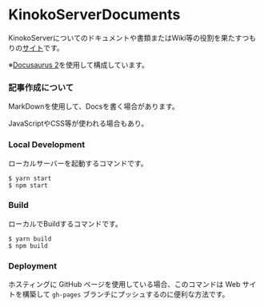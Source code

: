 # KinokoServerDocuments

KinokoServerについてのドキュメントや書類またはWiki等の役割を果たすつもりの[サイト](https://kinokoserver.github.io/documents/)です。

※[Docusaurus 2](https://docusaurus.io/)を使用して構成しています。

### 記事作成について

MarkDownを使用して、Docsを書く場合があります。

JavaScriptやCSS等が使われる場合もあり。

### Local Development

ローカルサーバーを起動するコマンドです。

```
$ yarn start
$ npm start
```


### Build

ローカルでBuildするコマンドです。

```
$ yarn build
$ npm build
```

### Deployment

ホスティングに GitHub ページを使用している場合、このコマンドは Web サイトを構築して `gh-pages` ブランチにプッシュするのに便利な方法です。
